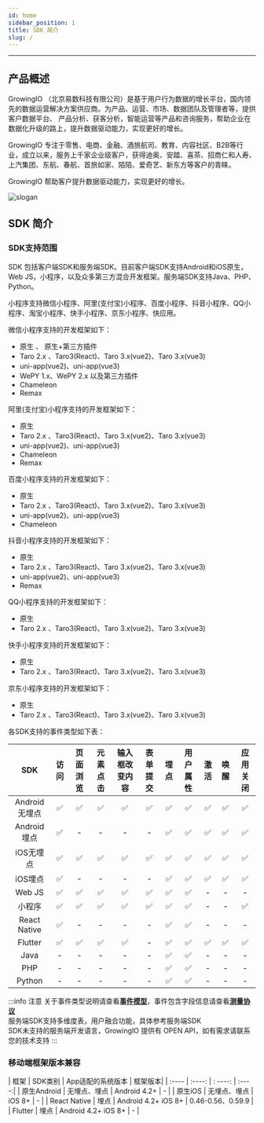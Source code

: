 ```yaml
---
id: home
sidebar_position: 1
title: SDK 简介
slug: /
---
```

--------------

## 产品概述

GrowingIO （北京易数科技有限公司）是基于用户行为数据的增长平台，国内领先的数据运营解决方案供应商。为产品、运营、市场、数据团队及管理者等，提供客户数据平台、  产品分析、获客分析，智能运营等产品和咨询服务，帮助企业在数据化升级的路上，提升数据驱动能力，实现更好的增长。

GrowingIO 专注于零售、电商、金融、酒旅航司、教育、内容社区、B2B等行业，成立以来，服务上千家企业级客户，获得迪奥、安踏、喜茶、招商仁和人寿、上汽集团、东航、春航、首旅如家、陌陌、爱奇艺、新东方等客户的青睐。

GrowingIO 帮助客户提升数据驱动能力，实现更好的增长。

![slogan](https://docs.growingio.com/.gitbook/assets/-LGNxeGABUADKiTWTaEM-LIEN5IgjD_lm1zFG-YX-LIEN8O7RZ9ipiI48vpk45_4_conversion_1_.gif)

## SDK 简介

### SDK支持范围

SDK 包括客户端SDK和服务端SDK。目前客户端SDK支持Android和iOS原生，Web JS，小程序，以及众多第三方混合开发框架。服务端SDK支持Java、PHP、Python。

小程序支持微信小程序、阿里(支付宝)小程序、百度小程序、抖音小程序、QQ小程序、淘宝小程序、快手小程序、京东小程序、快应用。

微信小程序支持的开发框架如下：

- 原生 、 原生+第三方插件
- Taro 2.x 、Taro3(React)、Taro 3.x(vue2)、Taro 3.x(vue3)
- uni-app(vue2)、uni-app(vue3)
- WePY 1.x、WePY 2.x 以及第三方插件
- Chameleon
- Remax

阿里(支付宝)小程序支持的开发框架如下：

- 原生
- Taro 2.x 、Taro3(React)、Taro 3.x(vue2)、Taro 3.x(vue3)
- uni-app(vue2)、uni-app(vue3)
- Chameleon
- Remax

百度小程序支持的开发框架如下：

- 原生
- Taro 2.x 、Taro3(React)、Taro 3.x(vue2)、Taro 3.x(vue3)
- uni-app(vue2)、uni-app(vue3)
- Chameleon

抖音小程序支持的开发框架如下：

- 原生
- Taro 2.x 、Taro3(React)、Taro 3.x(vue2)、Taro 3.x(vue3)
- uni-app(vue2)、uni-app(vue3)
- Remax

QQ小程序支持的开发框架如下：

- 原生
- Taro 2.x 、Taro3(React)、Taro 3.x(vue2)、Taro 3.x(vue3)

快手小程序支持的开发框架如下：

- 原生
- Taro 2.x 、Taro3(React)、Taro 3.x(vue2)、Taro 3.x(vue3)

京东小程序支持的开发框架如下：

- 原生
- Taro 2.x 、Taro3(React)、Taro 3.x(vue2)、Taro 3.x(vue3)

各SDK支持的事件类型如下表：

| SDK | 访问 |  页面浏览  | 元素点击 | 输入框改变内容 | 表单提交 | 埋点 | 用户属性 | 激活 | 唤醒 | 应用关闭 |
|:---:|:---:|:---:|:---:|:---:|:---:|:---:|:---:|:---:|:---:|:----:|
|Android无埋点| ✅ | ✅ | ✅ | ✅ | ✅ | ✅ | ✅ | ✅ | ✅ | ✅ |
|Android埋点  | ✅ | - | - | - | - | ✅ | ✅ | ✅ | ✅ | ✅ |
|iOS无埋点    | ✅ | ✅ | ✅ | ✅ | ✅ | ✅ | ✅ | ✅ | ✅ | ✅ |
|iOS埋点      | ✅ | - | - | - | - | ✅ | ✅ | ✅ | ✅ | ✅ |
|Web JS      | ✅ | ✅ | ✅ | ✅ | ✅ | ✅ | ✅ | - | - |  -|
|小程序       | ✅ | ✅ | ✅ | ✅ | ✅ | ✅ | ✅ | -  | - | ✅ |
|React Native| ✅ | - | - | - | - | ✅ | ✅ | - | - | - |
|Flutter     | ✅ | ✅ | ✅ | ✅ | - | ✅ | ✅ | ✅ | ✅ | ✅ |
|Java        | - | - | - | - | - | ✅ | ✅ | - | - | - |
|PHP         | - | - | - | - | - | ✅ | ✅ | - | - | - |
|Python      | - | - | - | - | - | ✅ | ✅ | - | - | - |

:::info 注意
关于事件类型说明请查看[**事件模型**](/docs/basicknowledge/eventModel)，事件包含字段信息请查看[**测量协议**](/docs/Measurement%20Protocol) <br/>
服务端SDK支持多维度表，用户融合功能，具体参考服务端SDK<br/>
SDK未支持的服务端开发语言，GrowingIO 提供有 OPEN API，如有需求请联系您的技术支持
:::

### 移动端框架版本兼容

|  框架  | SDK类别 | App适配的系统版本 | 框架版本|
|  :----  | :----:  | : ----: | :----:|
| 原生Android | 无埋点、埋点 | Android 4.2+ | - |
| 原生iOS | 无埋点、埋点 | iOS 8+ |  - |
| React Native | 埋点 | Android 4.2+  iOS 8+ |  0.46-0.56、0.59.9 |
| Flutter | 埋点 | Android 4.2+  iOS 8+ |  - |
